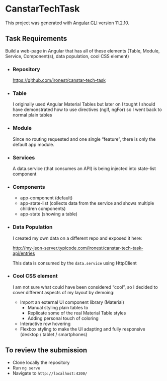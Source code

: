 # CanstarTechTask

This project was generated with [Angular CLI](https://github.com/angular/angular-cli) version 11.2.10.

## Task Requirements

Build a web-page in Angular that has all of these elements (Table, Module, Service, Component(s), data population, cool CSS element) 

* ### Repository

  https://github.com/ironest/canstar-tech-task

* ### Table
  I originally used Angular Material Tables but later on I tought I should have demonstrated how to use directives (ngIf, ngFor) so I went back to normal plain tables

* ### Module
  Since no routing requested and one single “feature”, there is only the default app module.

* ### Services
  A data.service (that consumes an API) is being injected into state-list component
* ### Components
  * app-component (default)
  * app-state-list (collects data from the service and shows multiple children components)
  * app-state (showing a table)

* ### Data Population
  I created my own data on a different repo and exposed it here: 
  
  http://my-json-server.typicode.com/ironest/canstar-tech-task-api/entries
  
  This data is consumed by the `data.service` using HttpClient

* ### Cool CSS element
  I am not sure what could have been considered “cool”, so I decided to cover different aspects of my layout by demoing:
  * Import an external UI component library (Material)
    * Manual styling plain tables to
    * Replicate some of the real Material Table styles
    * Adding personal touch of coloring
  * Interactive row hovering
  * Flexbox styling to make the UI adapting and fully responsive (desktop / tablet / smartphones)

## To review the submission

* Clone locally the repository
* Run `ng serve`
* Navigate to `http://localhost:4200/`
